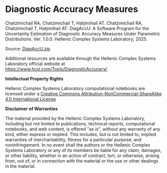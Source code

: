 # Diagnostic Accuracy Measures

 Chatzimichail RA, Chatzimichail T, Hatjimihail AT. Chatzimichail RA, Chatzimichail T, Hatjimihail AT. DiagAccU: A Software Program for the Uncertainty Estimation of Diagnostic Accuracy Measures Under Parametric Distributions. Ver. 1.0.0. Hellenic Complex Systems Laboratory; 2025.

Source: [DiagAccU.zip](DiagnosticAccuracy.zip)

Additional resources are available through the Hellenic Complex Systems Laboratory official website at https://www.hcsl.com/Tools/DiagnosticAccuracy/.

**Intellectual Property Rights**

Hellenic Complex Systems Laboratory computational notebooks are licensed under a [Creative Commons Attribution-NonCommercial-ShareAlike 4.0 International License](https://creativecommons.org/licenses/by-nc-sa/4.0/)

**Disclaimer of Warranties**

 The material provided by the Hellenic Complex Systems Laboratory, including but not limited to publications, technical reports,  computational notebooks, and web content, is offered "as is", without any warranty of any kind, either express or implied. This includes, but is not limited to, implied warranties of merchantability, fitness for a particular purpose, and noninfringement. In no event shall the authors or the Hellenic Complex Systems Laboratory or any of its members be liable for any claim, damages, or other liability, whether in an action of contract, tort, or otherwise, arising from, out of, or in connection with the material or the use or other dealings in the material.